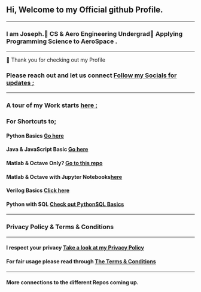 ##  Hi, Welcome to my Official github Profile.
---
 ### **I am Joseph**.👀 **CS & Aero Engineering Undergrad👋 Applying Programming Science to AeroSpace** .

---
  🌱   Thank you for checking out my Profile 

 
   ###  Please reach out and let us connect  <a href="https://github.com/josephkb87">Follow my Socials for updates ;</a> 

---
 ###  A tour of  my  Work starts <a href="https://github.com/josephkb87">here ;</a> 
 
 ###  For Shortcuts to; 

 ####  Python Basics  <a href="https://github.com/josephkb87/PythonBasics">Go here</a> 

 ####   Java & JavaScript Basic <a href="https://github.com/josephkb87/Java_JS_Basics_n_Projects">Go here</a> 
  
  ####  Matlab & Octave Only? <a href="https://github.com/josephkb87/Matlab_Octave">Go to this repo</a> 
  
  ####  Matlab & Octave with Jupyter Notebooks<a href="https://github.com/josephkb87/JuMatOct">here</a> 
  
  ####  Verilog Basics <a href="https://github.com/josephkb87/VerilogBasics">Click here</a> 
  
#### Python with SQL <a href="https://github.com/josephkb87/PySQLDB">Check out PythonSQL Basics</a> 
 ---
  ###  Privacy Policy & Terms & Conditions
 ---
####  I respect your privacy <a href="https://www.privacypolicygenerator.info/">Take a look at my Privacy Policy</a> 
  
  ####  For fair usage please read through <a href="https://www.termsandconditionsgenerator.com/live.php?token=KlLRN36WWN5xtwgjex6GHzRi595mJs7U">The Terms & Conditions</a> 
 ___
 ####  More connections to the different Repos coming up. 
  

  <!---
  josephkb87/josephkb87 is a ✨ special ✨ repository because its `README.md` (this file) appears on your GitHub profile.
  You can click the Preview link to take a look at your changes.
  --->



